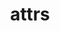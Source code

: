 ---
layout: default
title: attrs
permalink: /MachineLearning/packages/attrs
parent: packages
grand_parent: python
has_toc: true
---